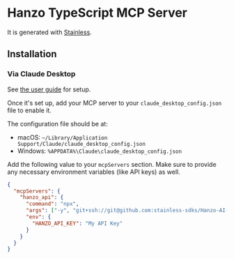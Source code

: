 # Hanzo TypeScript MCP Server

It is generated with [Stainless](https://www.stainless.com/).

## Installation

### Via Claude Desktop

See [the user guide](https://modelcontextprotocol.io/quickstart/user) for setup.

Once it's set up, add your MCP server to your `claude_desktop_config.json` file to enable it.

The configuration file should be at:

- macOS: `~/Library/Application Support/Claude/claude_desktop_config.json`
- Windows: `%APPDATA%\Claude\claude_desktop_config.json`

Add the following value to your `mcpServers` section. Make sure to provide any necessary environment variables (like API keys) as well.

```json
{
  "mcpServers": {
    "hanzo_api": {
      "command": "npx",
      "args": ["-y", "git+ssh://git@github.com:stainless-sdks/Hanzo-AI-typescript.git:packages/mcp-server"],
      "env": {
        "HANZO_API_KEY": "My API Key"
      }
    }
  }
}
```
